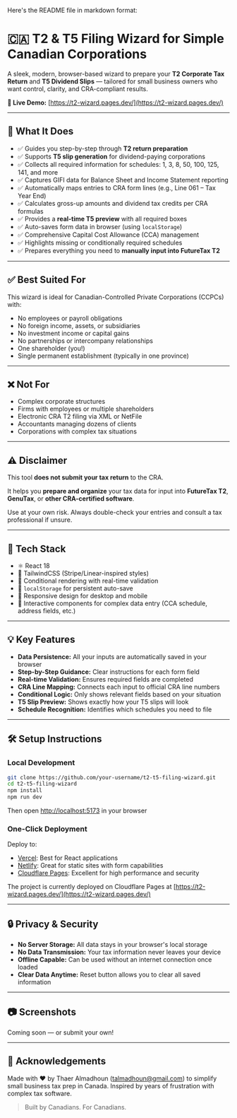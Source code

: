 Here's the README file in markdown format:

# 🇨🇦 T2 & T5 Filing Wizard for Simple Canadian Corporations

A sleek, modern, browser-based wizard to prepare your **T2 Corporate Tax Return** and **T5 Dividend Slips** — tailored for small business owners who want control, clarity, and CRA-compliant results.

**🔗 Live Demo:** [https://t2-wizard.pages.dev/](https://t2-wizard.pages.dev/)

---

## 🧾 What It Does

- ✅ Guides you step-by-step through **T2 return preparation**
- ✅ Supports **T5 slip generation** for dividend-paying corporations
- ✅ Collects all required information for schedules: 1, 3, 8, 50, 100, 125, 141, and more
- ✅ Captures GIFI data for Balance Sheet and Income Statement reporting
- ✅ Automatically maps entries to CRA form lines (e.g., Line 061 – Tax Year End)
- ✅ Calculates gross-up amounts and dividend tax credits per CRA formulas
- ✅ Provides a **real-time T5 preview** with all required boxes
- ✅ Auto-saves form data in browser (using `localStorage`)
- ✅ Comprehensive Capital Cost Allowance (CCA) management
- ✅ Highlights missing or conditionally required schedules
- ✅ Prepares everything you need to **manually input into FutureTax T2**

---

## ✅ Best Suited For

This wizard is ideal for Canadian-Controlled Private Corporations (CCPCs) with:

- No employees or payroll obligations
- No foreign income, assets, or subsidiaries
- No investment income or capital gains
- No partnerships or intercompany relationships
- One shareholder (you!)
- Single permanent establishment (typically in one province)

---

## ❌ Not For

- Complex corporate structures
- Firms with employees or multiple shareholders
- Electronic CRA T2 filing via XML or NetFile
- Accountants managing dozens of clients
- Corporations with complex tax situations

---

## ⚠️ Disclaimer

This tool **does not submit your tax return** to the CRA.

It helps you **prepare and organize** your tax data for input into **FutureTax T2**, **GenuTax**, or **other CRA-certified software**.

Use at your own risk. Always double-check your entries and consult a tax professional if unsure.

---

## 🚀 Tech Stack

- ⚛️ React 18
- 🎨 TailwindCSS (Stripe/Linear-inspired styles)
- 🧠 Conditional rendering with real-time validation
- 💾 `localStorage` for persistent auto-save
- 📱 Responsive design for desktop and mobile
- 🔄 Interactive components for complex data entry (CCA schedule, address fields, etc.)

---

## 💡 Key Features

- **Data Persistence:** All your inputs are automatically saved in your browser
- **Step-by-Step Guidance:** Clear instructions for each form field
- **Real-time Validation:** Ensures required fields are completed
- **CRA Line Mapping:** Connects each input to official CRA line numbers
- **Conditional Logic:** Only shows relevant fields based on your situation
- **T5 Slip Preview:** Shows exactly how your T5 slips will look
- **Schedule Recognition:** Identifies which schedules you need to file

---

## 🛠️ Setup Instructions

### Local Development

```bash
git clone https://github.com/your-username/t2-t5-filing-wizard.git
cd t2-t5-filing-wizard
npm install
npm run dev
```

Then open [http://localhost:5173](http://localhost:5173) in your browser

### One-Click Deployment

Deploy to:

- [Vercel](https://vercel.com): Best for React applications
- [Netlify](https://netlify.com): Great for static sites with form capabilities
- [Cloudflare Pages](https://pages.cloudflare.com): Excellent for high performance and security

The project is currently deployed on Cloudflare Pages at [https://t2-wizard.pages.dev/](https://t2-wizard.pages.dev/)

---

## 🔒 Privacy & Security

- **No Server Storage:** All data stays in your browser's local storage
- **No Data Transmission:** Your tax information never leaves your device
- **Offline Capable:** Can be used without an internet connection once loaded
- **Clear Data Anytime:** Reset button allows you to clear all saved information

---

## 📷 Screenshots

Coming soon — or submit your own!

---

## 🙏 Acknowledgements

Made with ❤️ by Thaer Almadhoun (talmadhoun@gmail.com) to simplify small business tax prep in Canada.
Inspired by years of frustration with complex tax software.

> Built by Canadians. For Canadians.